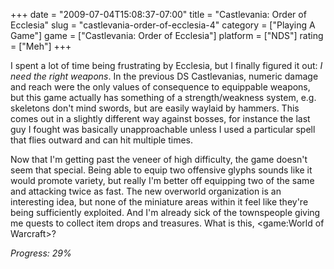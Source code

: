 +++
date = "2009-07-04T15:08:37-07:00"
title = "Castlevania: Order of Ecclesia"
slug = "castlevania-order-of-ecclesia-4"
category = ["Playing A Game"]
game = ["Castlevania: Order of Ecclesia"]
platform = ["NDS"]
rating = ["Meh"]
+++

I spent a lot of time being frustrating by Ecclesia, but I finally figured it out: <i>I need the right weapons</i>.  In the previous DS Castlevanias, numeric damage and reach were the only values of consequence to equippable weapons, but this game actually has something of a strength/weakness system, e.g. skeletons don't mind swords, but are easily waylaid by hammers.  This comes out in a slightly different way against bosses, for instance the last guy I fought was basically unapproachable unless I used a particular spell that flies outward and can hit multiple times.

Now that I'm getting past the veneer of high difficulty, the game doesn't seem that special.  Being able to equip two offensive glyphs sounds like it would promote variety, but really I'm better off equipping two of the same and attacking twice as fast.  The new overworld organization is an interesting idea, but none of the miniature areas within it feel like they're being sufficiently exploited.  And I'm already sick of the townspeople giving me quests to collect item drops and treasures.  What is this, <game:World of Warcraft>?

<i>Progress: 29\%</i>